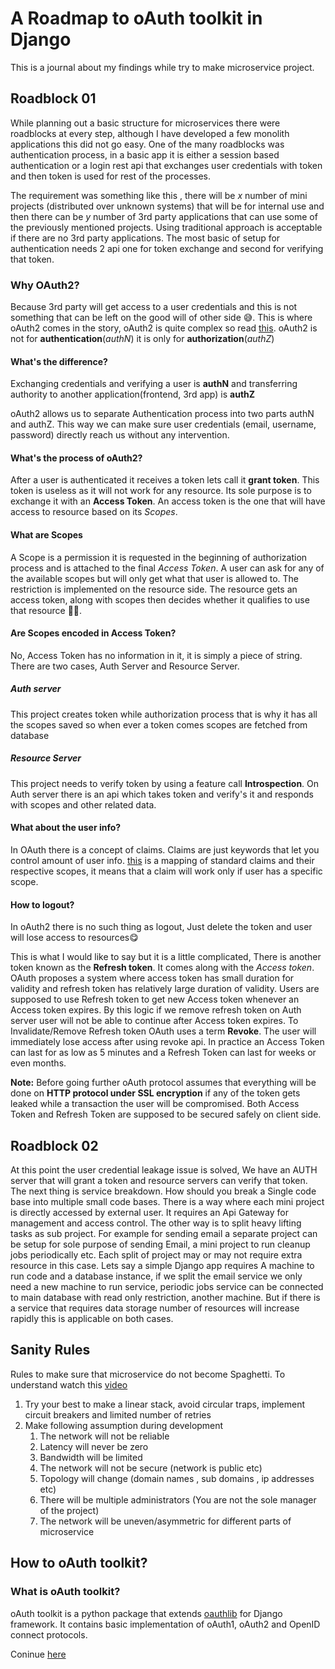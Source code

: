 # A Roadmap to oAuth toolkit in Django

This is a journal about my findings while try to make microservice project.

## Roadblock 01 

While planning out a basic structure for microservices there were roadblocks at every step, although I have developed a few monolith applications this did not go easy. One of the many roadblocks was authentication process, in a basic app it is either a session based authentication or a login rest api that exchanges user credentials with token and then token is used for rest of the processes. 

The requirement was something like this , there will be *x* number of mini projects (distributed over unknown systems) that will be for internal use and then there can be *y* number of 3rd party applications that can use some of the previously mentioned projects. Using traditional approach is acceptable if there are no 3rd party applications. The most basic of setup for authentication needs 2 api one for token exchange and second for verifying that token.

### Why OAuth2?

Because 3rd party will get access to a user credentials and this is not something that can be left on the good will of other side 😅. This is where oAuth2 comes in the story, oAuth2 is quite complex so read [this](https://auth0.com/intro-to-iam/what-is-oauth-2/). oAuth2 is not for **authentication**(*authN*) it is only for **authorization**(*authZ*) 

#### What's the difference?

Exchanging credentials and verifying a user is **authN** and transferring authority to another application(frontend, 3rd app) is **authZ**

oAuth2 allows us to separate Authentication process into two parts authN and authZ. This way we can make sure user credentials  (email, username, password) directly reach us without any intervention.

#### What's the process of oAuth2?

After a user is authenticated it receives a token lets call it **grant token**. This token is useless as it will not work for any resource. Its sole purpose is to exchange it with an **Access Token**. An access token is the one  that will have access to resource based on its *Scopes*.

#### What are Scopes

A Scope is a permission it is requested in the beginning of authorization process and is attached to the final *Access Token*. A user can ask for any of the available scopes but will only get what that user is allowed to. The restriction is implemented on the resource side. The resource gets an access token, along with scopes then decides whether it qualifies to use that resource 👮‍♂️. 

#### Are Scopes encoded in Access Token?

No, Access Token has no information in it, it is simply a piece of string. There are two cases, Auth Server and Resource Server.

##### Auth server

This project creates token while authorization process that is  why it has all the scopes saved so  when ever a token comes scopes are fetched from database

##### Resource Server

This project needs to verify token by using a feature call **Introspection**. On Auth server there is an api which takes token and verify's it and responds with scopes and other related data.

#### What about the user info?

In OAuth there is a concept of claims. Claims are just keywords that let you control amount of user info. [this](https://github.com/jazzband/django-oauth-toolkit/blob/f835a243811aa9fcb54f559350daf5758249c66b/oauth2_provider/oauth2_validators.py#L73) is a mapping of standard claims and their respective scopes, it means that a  claim will work only if  user has a specific scope.

#### How to logout?

In oAuth2 there is no such thing as logout, Just delete the token and user will lose access to resources😋 

This is what I would like to say but it is a little complicated, There is another token known as the **Refresh token**. It comes along with the *Access token*. OAuth proposes a system where access token has small duration for validity and refresh token has relatively large duration of validity. Users are supposed to use Refresh token to get new Access token whenever an Access token expires. By this logic if we remove refresh token on Auth server user will not be able to continue after Access token expires. To Invalidate/Remove Refresh token OAuth uses a term **Revoke**. The user will immediately lose access after using revoke api. In practice an Access Token can last for as low as 5 minutes and a Refresh Token can last for weeks or even months.

**Note:** Before going further oAuth protocol assumes that everything will be done on **HTTP protocol under SSL encryption** if any of the token gets leaked while a transaction the user will be compromised. Both Access Token and Refresh Token are supposed to be secured safely on client side.   

## Roadblock 02

At this point the user credential leakage issue is solved, We have an AUTH server that will grant a token and resource servers can verify that token. The next thing is service breakdown. How should you break a Single code base into multiple small code bases. There is a way where each mini project is directly accessed by external user. It requires an Api Gateway for management and access control. The other way is to split heavy lifting tasks as sub project. For example for sending email a separate project can be setup for sole purpose of sending Email, a mini project to run cleanup jobs periodically etc. Each split of project may or may not require extra resource in this case. Lets say a simple Django app requires A machine to run code and a database instance, if we split the email service we only need a new machine to run service, periodic jobs service can be connected to main database with read only restriction, another machine. But if there is a service that requires data storage number of resources will increase rapidly this is applicable on both cases.

## Sanity Rules

Rules to make sure that microservice do not become Spaghetti. To understand watch this [video](https://youtu.be/gfh-VCTwMw8)

1. Try your best to make a linear stack, avoid circular traps, implement circuit breakers and limited number of retries
2. Make following assumption during development
   1. The network will not be reliable
   2. Latency will never be zero
   3. Bandwidth will be limited
   4. The network will not be secure (network is public etc)
   5. Topology will change (domain names , sub domains , ip addresses etc)
   6. There will be multiple administrators (You are not the sole manager of the project)
   7. The network will be uneven/asymmetric for different parts of microservice

## How to oAuth toolkit?

### What is oAuth toolkit?

oAuth toolkit is a python package that extends  [oauthlib](https://github.com/oauthlib/oauthlib) for Django framework. It contains basic implementation of oAuth1, oAuth2 and OpenID connect protocols. 

Coninue [here](https://github.com/AbdulMoeed-140212/OAuthToolkit_Django_Roadmap/tree/main/how_to_oauthtoolkit)